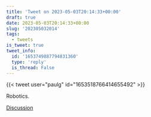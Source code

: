 ```yaml
---
title: 'Tweet on 2023-05-03T20:14:33+00:00'
draft: true
date: 2023-05-03T20:14:33+00:00
slug: '202305032014'
tags:
  - tweets
is_tweet: true
tweet_info:
  id: '1653749887794831360'
  type: 'reply'
  is_thread: False
---
```




{{< tweet user="paulg" id="1653518766414655492" >}}

Robotics.

[Discussion](https://x.com/sytelus/status/1653749887794831360)
